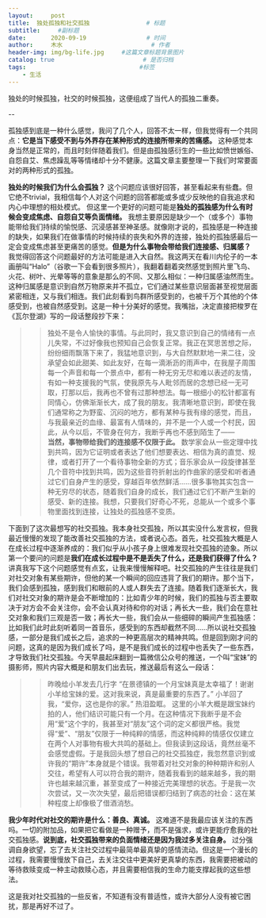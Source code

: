 ```yaml
---
layout:     post                       
title:  独处孤独和社交孤独                # 标题
subtitle:     #副标题
date:       2020-09-19                 # 时间
author:     木水                         # 作者
header-img: img/bg-life.jpg     #这篇文章标题背景图片
catalog: true                         # 是否归档
tags:                                #标签
    - 生活
---
```

独处的时候孤独，社交的时候孤独，这便组成了当代人的孤独二重奏。

--

孤独感到底是一种什么感觉，我问了几个人，回答不太一样，但我觉得有一个共同点：**它是当下感受不到与外界存在某种形式的连接所带来的苦痛感。** 这种感觉本身当然是正常的，而且时刻伴随着我们。但是由孤独感衍生的一些比如愤世嫉俗、自怨自艾、焦虑躁乱等等情绪却十分不健康。这篇文章主要整理一下我们时常要面对的两种形式的孤独。

**独处的时候我们为什么会孤独？** 这个问题应该很好回答，甚至看起来有些蠢。但它绝不trivial，我相信每个人对这个问题的回答都能或多或少反映他的自我追求和内心中理想的相处模式。 但这里一个更好的问题可能是**独处的孤独感为什么有时候会变成焦虑、自怨自艾等负面情绪。** 我想主要原因是缺少一个（或多个）事物能带给我们持续的愉悦感、沉浸感甚至神圣感。就像刚才说的，孤独感是一种连接的缺失，如果我们在做事情的时候持续的丧失和外界的连接，独处的孤独感最后一定会变成焦虑甚至更痛苦的感觉。**但是为什么事物会带给我们连接感、归属感？** 我觉得回答这个问题最好的方法可能是进入大自然。我这两天在看川内伦子的一本画册叫“Halo”（谷歌一下会看到很多照片），我翻着翻着突然感觉到照片里飞鸟、火花、树叶、光晕等等的意象是那么的不同、又那么相似：一种归属感油然而生。这种归属感是意识到自然万物原来并不孤立，它们通过某些意识层面甚至视觉层面紧密相连，又与我们相连。我们此刻看到鸟群所感受到的，也被千万个其他的个体感受到，也被自然感受到。这是一种十分美好的感觉。我嘴拙，决定直接把梭罗在《瓦尔登湖》写的一段话整段抄下来：
>>    独处不是令人愉快的事情。与此同时，我又意识到自己的情绪有一点儿失常，不过好像我也预知自己会恢复正常。我正在冥思苦想之际，纷纷细雨飘落下来了，我猛地意识到，与大自然默默地一来二往，没承望会如此甜美、如此友好，在每一滴淅沥的雨声中，在我屋子周围每一个声音和每一个景点中，都有一种无穷无尽和难以表述的友情，有如一种支援我的气氛，使我原先与人毗邻而居的念想已经一无可取，打那以后，我再也不曾有过那种想法。每一根细小的松针都富有同情心，仿佛渐渐长大，成了我的朋友。我清晰地意识到，即使在我们通常称之为野蛮、沉闷的地方，都有某种与我有缘的感觉，而且，与我最亲近的血缘、最富有人情味的，并不是一个人或一个村民，因此，从今以后，不管身在何方，我断乎再也不感到陌生了——  
**当然，事物带给我们的连接感不仅限于此。** 数学家会从一些定理中找到共鸣，因为它证明或者表达了他们想要表达、相信为真的直觉、规律，或者打开了一个看待事物全新的方式；音乐家会从一段旋律甚至几个音符中找到共鸣，因为这些音符折射出的作曲家的感受和听者通过它们自身产生的感受，穿越百年依然鲜活……很多事物其实包含一种无穷尽的状态，随着我们自身的成长，我们通过它们不断产生新的感受、新的连接。我想，只要我们好奇心不死，总能从一个或多个事物里面找到连接，让独处的孤独感不变质。

下面到了这次最想写的社交孤独。我本身社交孤独，所以其实没什么发言权，但我最近慢慢的发现了能改善社交孤独的方法，或者说心态。首先，社交孤独大概是人在成长过程中逐渐养成的：我们似乎从小孩子身上很难发现社交孤独的迹象。所以第一个要问的问题是**我们在成长过程中是不是丢失了什么，还是我们获得了什么？** 讲真我写下这个问题感觉有点玄，让我来慢慢解释吧。社交孤独的产生往往是我们对社交对象有某些期许，但他的某一个瞬间的回应违背了我们的期许。那个当下，我们会感到孤独，感到我们和眼前的人或人群失去了连接。随着我们逐渐长大，我们对社交对象的期许是会不断增加的：比如青少年的时候，我们的孤独与否主要取决于对方会不会关注你，会不会认真对待和你的对话；再长大一些，我们会在意社交对象和我们三观是否一致；再长大一些，我们会从一些细碎的瞬间产生孤独感：比如我们此时此刻听着同一首音乐，感受到的东西却截然不同……所以说社交孤独感，一部分是我们成长之后，追求的一种更高层次的精神共鸣。但是回到刚才问的问题，这真的是因为我们成长了吗，是不是我们成长的过程中也丢失了一些东西，才导致我们社交孤独。今天早晨起床翻到一篇微信公众号的推送，一个叫“宝妹”的摄影师，照片内容大概是和朋友们出去玩，推送最后有这么一段话：
>>  昨晚给小羊发去几行字 
        “在景德镇的一个月宝妹真是太幸福了！谢谢小羊给宝妹的爱。这对我来说，真是最重要的东西了。”
        小羊回了我，“爱你，这也是你的家。”
        热泪盈眶。
这里的小羊大概是跟宝妹约拍的人，他们结识可能只有一个月。在这种情况下我断乎是不会用“爱”这个字的，我甚至对“朋友”这个词的定义都很严格。我觉得“爱”、“朋友”仅限于一种纯粹的情感，而这种纯粹的情感仅仅建立在两个人对事物有极大共鸣的基础上。但我读到这段话，竟然丝毫不会感觉虚假。于是我回头想了想自己的社交孤独症，我忽然意识到或许我的“期许”本身就是个错误。我带着对社交对象的种种期许和别人交往，希望有人可以符合我的期许，随着我看到的越来越多，我的期许也越来越沉重，甚至变成了一种接近完美理想的状态。于是我一次次尝试，又一次次失望，最后把错误都归结到了病态的社会：这在某种程度上却像极了借酒消愁。

**我少年时代对社交的期许是什么：善良、真诚。** 这难道不是我最应该关注的东西吗。一切的附加品，如果把它看做是一种赠予，而不是强求，或许更能疗愈我的社交孤独感。**说到底，社交孤独带来的负面情绪还是因为我过多关注自身。** 过分强调自身欲望，忘了去关注社交过程中最简单最真挚的感情流动。但这是一个漫长的过程，我需要慢慢放下自己，去关注交往中更美好更真挚的东西，我需要把被动的等待救赎变成一种主动救赎心态，并且需要相信我的生命力能支撑起我的这些想法。

这是我对社交孤独的一些反省，不知道有没有普适性，或许大部分人没有被它困扰，那是再好不过了。

